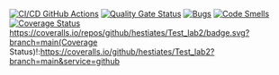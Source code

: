[![CI/CD GitHub Actions](https://github.com/hestiates/Test_lab2/actions/workflows/test-actions.yml/badge.svg)](https://github.com/hestiates/Test_lab2/actions/workflows/test-actions.yml)
[![Quality Gate Status](https://sonarcloud.io/api/project_badges/measure?project=hestiates_Test_lab2&metric=alert_status)](https://sonarcloud.io/summary/new_code?id=hestiates_Test_lab2)
[![Bugs](https://sonarcloud.io/api/project_badges/measure?project=hestiates_Test_lab2&metric=bugs)](https://sonarcloud.io/summary/new_code?id=hestiates_Test_lab2)
[![Code Smells](https://sonarcloud.io/api/project_badges/measure?project=hestiates_Test_lab2&metric=code_smells)](https://sonarcloud.io/summary/new_code?id=hestiates_Test_lab2)
[![Coverage Status](https://coveralls.io/repos/github/hestiates/Test_lab2/badge.svg?branch=main)](https://coveralls.io/github/hestiates/Test_lab2?branch=main)  
https://coveralls.io/repos/github/hestiates/Test_lab2/badge.svg?branch=main(Coverage Status)!:https://coveralls.io/github/hestiates/Test_lab2?branch=main&service=github
